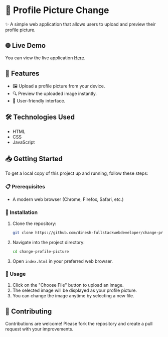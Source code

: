 # 🌟 Profile Picture Change

✨ A simple web application that allows users to upload and preview their profile picture. 

## 🌐 Live Demo

You can view the live application [Here](https://66e26871b7b725df31a8c696--dinesh-profile-pic-change.netlify.app/).

## 🚀 Features

- 🖼️ Upload a profile picture from your device.
- 🔍 Preview the uploaded image instantly.
- 🎨 User-friendly interface.

## 🛠️ Technologies Used

- HTML
- CSS
- JavaScript

## 📥 Getting Started

To get a local copy of this project up and running, follow these steps:

### 📋 Prerequisites

- A modern web browser (Chrome, Firefox, Safari, etc.)

### 🔧 Installation

1. Clone the repository:
   ```bash
   git clone https://github.com/dinesh-fullstackwebdeveloper/change-profile-picture.git
   ```
2. Navigate into the project directory:
   ```bash
   cd change-profile-picture
   ```
3. Open `index.html` in your preferred web browser.

### 🎉 Usage

1. Click on the "Choose File" button to upload an image.
2. The selected image will be displayed as your profile picture.
3. You can change the image anytime by selecting a new file.

## 🤝 Contributing

Contributions are welcome! Please fork the repository and create a pull request with your improvements.
